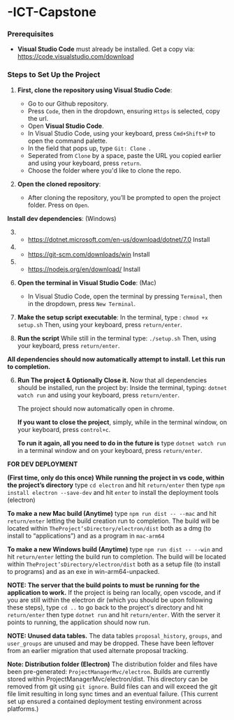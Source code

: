 # -ICT-Capstone

### Prerequisites
- **Visual Studio Code** must already be installed. Get a copy via: https://code.visualstudio.com/download

### Steps to Set Up the Project

1. **First, clone the repository using Visual Studio Code**:
    - Go to our Github repository. 
    - Press `Code`, then in the dropdown, ensuring `Https` is selected, copy the url.
   - Open **Visual Studio Code**.
   - In Visual Studio Code, using your keyboard, press `Cmd+Shift+P` to open the command palette.
   - In the field that pops up, type `Git: Clone `.
   - Seperated from `Clone` by a space, paste the URL you copied earlier and using your keyboard, press `return`. 
   - Choose the folder where you'd like to clone the repo.

2. **Open the cloned repository**:
   - After cloning the repository, you’ll be prompted to open the project folder. Press on `Open`.

**Install dev dependencies**: (Windows)

3. - https://dotnet.microsoft.com/en-us/download/dotnet/7.0 Install

4. - https://git-scm.com/downloads/win Install

5. - https://nodejs.org/en/download/ Install

3. **Open the terminal in Visual Studio Code**: (Mac)
   - In Visual Studio Code, open the terminal by pressing `Terminal`, then in the dropdown, press `New Terminal`.

4. **Make the setup script executable**:
   In the terminal, type :
   `chmod +x setup.sh`
   Then, using your keyboard, press `return/enter`.

5. **Run the script**
   While still in the terminal type:
   `./setup.sh`
   Then, using your keyboard, press `return/enter`.

**All dependencies should now automatically attempt to install. Let this run to completion.**

6. **Run The project & Optionally Close it.**
   Now that all dependencies should be installed, run the project by:
   Inside the terminal, typing:
   `dotnet watch run`
   and using your keyboard, press `return/enter`.
   
   The project should now automatically open in chrome.

   **If you want to close the project**, simply, while in the terminal window, on your keyboard, press `control+c`.

   **To run it again, all you need to do in the future is** type `dotnet watch run` in a terminal window and on your keyboard, press `return/enter`.

**FOR DEV DEPLOYMENT** 

**(First time, only do this once) While running the project in vs code, within the project’s directory** type `cd electron` and hit `return/enter` then type `npm install electron --save-dev` and hit `enter` to install the deployment tools (electron)

**To make a new Mac build (Anytime)** type 
`npm run dist -- --mac` and hit `return/enter` letting the build creation run to completion. The build will be located within `TheProject’sDirectory/electron/dist` both as a dmg (to install to “applications”) and as a program in `mac-arm64` 

**To make a new Windows build (Anytime)** type
`npm run dist -- --win` and hit `return/enter` letting the build run to completion. The build will be located within `TheProject’sDirectory/electron/dist` both as a setup file (to install to programs) and as an exe in win-arm64-unpacked.


**NOTE: The server that the build points to must be running for the application to work.** If the project is being ran locally, open vscode, and if you are still within the electron dir (which you should be upon following these steps), type
`cd ..` to go back to the project's directory and hit `return/enter` then type 
`dotnet run` and hit `return/enter`. With the server it points to running, the application should now run.

**NOTE: Unused data tables.**
The data tables `proposal_history`, `groups`, and `user_groups` are unused and may be dropped. These have been leftover from an earlier migration that used alternate proposal tracking.

**Note: Distribution folder (Electron)**
The distribution folder and files have been pre-generated: `ProjectManagerMvc/electron`. Builds are currently stored within ProjectManagerMvc/electron/dist. This directory can be removed from git using `git ignore`. Build files can and will exceed the git file limit resulting in long sync times and an eventual failure. (This current set up ensured a contained deployment testing environment across platforms.)
